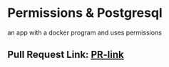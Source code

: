 # Permissions & Postgresql
an app with a docker program and uses permissions 



## Pull Request Link: [PR-link](https://github.com/Tasneemalabsi/drf-api-permissions-postgres/pull/1)